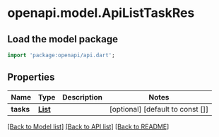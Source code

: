 # openapi.model.ApiListTaskRes

## Load the model package
```dart
import 'package:openapi/api.dart';
```

## Properties
Name | Type | Description | Notes
------------ | ------------- | ------------- | -------------
**tasks** | [**List<ApiTask>**](ApiTask.md) |  | [optional] [default to const []]

[[Back to Model list]](../README.md#documentation-for-models) [[Back to API list]](../README.md#documentation-for-api-endpoints) [[Back to README]](../README.md)


